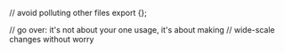 // avoid polluting other files
export {};

// go over: it's not about your one usage, it's about making
// wide-scale changes without worry
